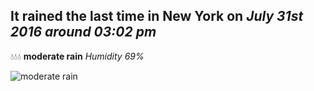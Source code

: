 ## It rained the last time in New York on *July 31st 2016 around 03:02 pm*
💧💧💧  **moderate rain** *Humidity 69%*

![moderate rain](http://openweathermap.org/img/w/10d.png)
